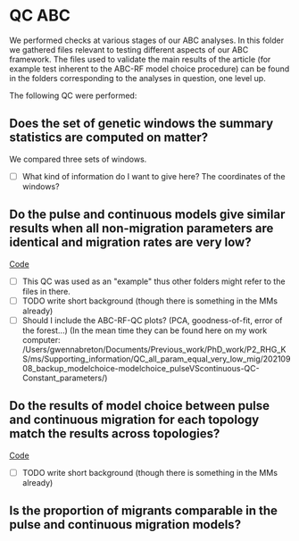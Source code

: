 # QC ABC

We performed checks at various stages of our ABC analyses. In this folder we gathered files relevant to testing different aspects of our ABC framework.
The files used to validate the main results of the article (for example test inherent to the ABC-RF model choice procedure) can be found in the folders corresponding to the analyses in question, one level up.

The following QC were performed:

## Does the set of genetic windows the summary statistics are computed on matter?

We compared three sets of windows.

- [ ] What kind of information do I want to give here? The coordinates of the windows?

## Do the pulse and continuous models give similar results when all non-migration parameters are identical and migration rates are very low?

[Code](pulse-VS-continuous-all-param-equal-low-mig)

- [ ] This QC was used as an "example" thus other folders might refer to the files in there.
- [ ] TODO write short background (though there is something in the MMs already)
- [ ] Should I include the ABC-RF-QC plots? (PCA, goodness-of-fit, error of the forest...) (In the mean time they can be found here on my work computer: /Users/gwennabreton/Documents/Previous_work/PhD_work/P2_RHG_KS/ms/Supporting_information/QC_all_param_equal_very_low_mig/20210908_backup_modelchoice-modelchoice_pulseVScontinuous-QC-Constant_parameters/)

## Do the results of model choice between pulse and continuous migration for each topology match the results across topologies?

[Code](six-migration-modalities-per-topology)

- [ ] TODO write short background (though there is something in the MMs already)

## Is the proportion of migrants comparable in the pulse and continuous migration models?
